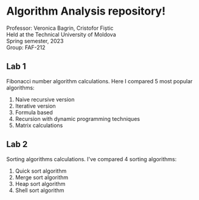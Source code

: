 # Algorithm Analysis repository!
Professor: Veronica Bagrin, Cristofor Fiștic  
Held at the Technical University of Moldova  
Spring semester, 2023  
Group: FAF-212  

## Lab 1

Fibonacci number algorithm calculations. Here I compared 5 most popular algorithms:

1.  Naive recursive version
2.  Iterative version
3.  Formula based
4.  Recursion with dynamic programming techniques
5.  Matrix calculations

## Lab 2

Sorting algorithms calculations. I've compared 4 sorting algorithms:

1.  Quick sort algorithm
2.  Merge sort algorithm
3.  Heap sort algorithm
4.  Shell sort algorithm

